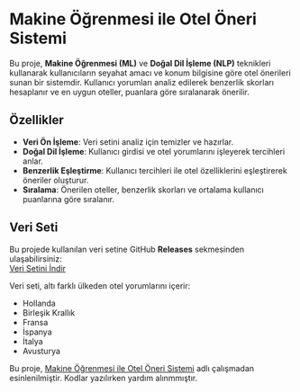 # Makine Öğrenmesi ile Otel Öneri Sistemi

Bu proje, **Makine Öğrenmesi (ML)** ve **Doğal Dil İşleme (NLP)** teknikleri kullanarak kullanıcıların seyahat amacı ve konum bilgisine göre otel önerileri sunan bir sistemdir. Kullanıcı yorumları analiz edilerek benzerlik skorları hesaplanır ve en uygun oteller, puanlara göre sıralanarak önerilir.

## Özellikler

- **Veri Ön İşleme**: Veri setini analiz için temizler ve hazırlar.
- **Doğal Dil İşleme**: Kullanıcı girdisi ve otel yorumlarını işleyerek tercihleri anlar.
- **Benzerlik Eşleştirme**: Kullanıcı tercihleri ile otel özelliklerini eşleştirerek öneriler oluşturur.
- **Sıralama**: Önerilen oteller, benzerlik skorları ve ortalama kullanıcı puanlarına göre sıralanır.

## Veri Seti

Bu projede kullanılan veri setine GitHub **Releases** sekmesinden ulaşabilirsiniz:  
[Veri Setini İndir](https://github.com/mirayinc/hotel_recommendation_nlp/releases/tag/v1.0)

Veri seti, altı farklı ülkeden otel yorumlarını içerir:
- Hollanda
- Birleşik Krallık
- Fransa
- İspanya
- İtalya
- Avusturya

Bu proje, [Makine Öğrenmesi ile Otel Öneri Sistemi](https://thecleverprogrammer.com/2021/02/13/hotel-recommendation-system-with-machine-learning/) adlı çalışmadan esinlenilmiştir.
Kodlar yazılırken yardım alınmmıştır.

